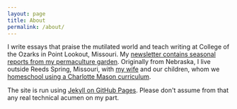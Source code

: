 ```yaml
---
layout: page
title: About
permalink: /about/
---
```

I write essays that praise the mutilated world and teach writing at College of the Ozarks in Point Lookout, Missouri. My [newsletter contains seasonal reports from my permaculture garden](habitation.substack.com/). Originally from Nebraska, I live outside Reeds Spring, Missouri, with [my wife](https://www.instagram.com/windfallarts/) and our children, whom we [homeschool using a Charlotte Mason curriculum](https://charlottemasonozarks.info/).

The site is run using [Jekyll on GitHub Pages](https://github.com/matthewjmiller/). Please don't assume from that any real technical acumen on my part. 
